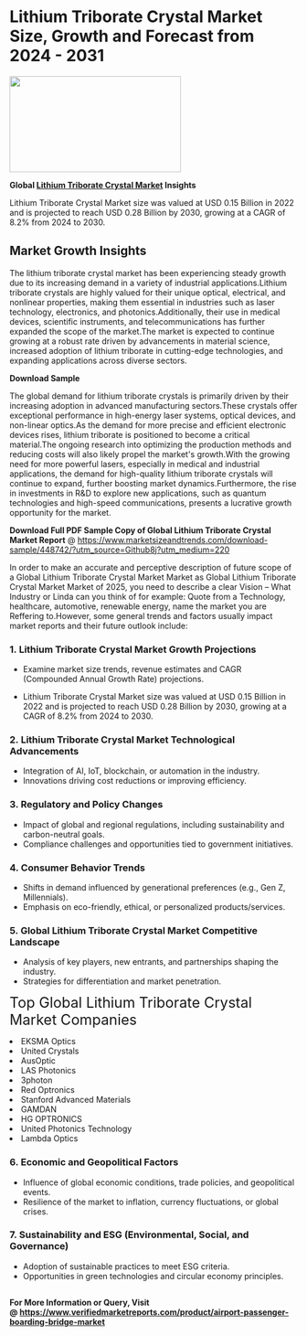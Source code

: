 <H1>Lithium Triborate Crystal Market Size, Growth and Forecast from 2024 - 2031</H1><img class="aligncenter size-medium wp-image-584254" src="https://thirdeyenews.in/wp-content/uploads/2024/09/Global-Market-Research-300x168.jpeg" alt="" width="300" height="168" /><p><strong>Global&nbsp;<a href="https://www.marketsizeandtrends.com/download-sample/448742/?utm_source=Github8j?utm_medium=220">Lithium Triborate Crystal Market</a> Insights</strong></p><p>Lithium Triborate Crystal Market size was valued at USD 0.15 Billion in 2022 and is projected to reach USD 0.28 Billion by 2030, growing at a CAGR of 8.2% from 2024 to 2030.</p><p><h2>Market Growth Insights</h2> <p>The lithium triborate crystal market has been experiencing steady growth due to its increasing demand in a variety of industrial applications.Lithium triborate crystals are highly valued for their unique optical, electrical, and nonlinear properties, making them essential in industries such as laser technology, electronics, and photonics.Additionally, their use in medical devices, scientific instruments, and telecommunications has further expanded the scope of the market.The market is expected to continue growing at a robust rate driven by advancements in material science, increased adoption of lithium triborate in cutting-edge technologies, and expanding applications across diverse sectors.</p> <p><strong>Download Sample</strong></p> <p>The global demand for lithium triborate crystals is primarily driven by their increasing adoption in advanced manufacturing sectors.These crystals offer exceptional performance in high-energy laser systems, optical devices, and non-linear optics.As the demand for more precise and efficient electronic devices rises, lithium triborate is positioned to become a critical material.The ongoing research into optimizing the production methods and reducing costs will also likely propel the market's growth.With the growing need for more powerful lasers, especially in medical and industrial applications, the demand for high-quality lithium triborate crystals will continue to expand, further boosting market dynamics.Furthermore, the rise in investments in R&D to explore new applications, such as quantum technologies and high-speed communications, presents a lucrative growth opportunity for the market.<p><span class=""><strong>Download Full PDF Sample Copy of Global Lithium Triborate Crystal Market Report</strong> @ <a href="https://www.marketsizeandtrends.com/download-sample/448742/?utm_source=Github8j?utm_medium=220" target="_blank">https://www.marketsizeandtrends.com/download-sample/448742/?utm_source=Github8j?utm_medium=220</a></span></p><p>In order to make an accurate and perceptive description of future scope of a Global&nbsp;Lithium Triborate Crystal Market Market as Global&nbsp;Lithium Triborate Crystal Market Market of 2025, you need to describe a clear Vision &ndash; What Industry or Linda can you think of for example: Quote from a Technology, healthcare, automotive, renewable energy, name the market you are Reffering to.However, some general trends and factors usually impact market reports and their future outlook include:</p><h3>1.&nbsp;<strong>Lithium Triborate Crystal Market Growth Projections</strong></h3><ul><li>Examine market size trends, revenue estimates and CAGR (Compounded Annual Growth Rate) projections.</li><li><p>Lithium Triborate Crystal Market size was valued at USD 0.15 Billion in 2022 and is projected to reach USD 0.28 Billion by 2030, growing at a CAGR of 8.2% from 2024 to 2030.</p></li></ul><h3>2.&nbsp;<strong>Lithium Triborate Crystal Market Technological Advancements</strong></h3><ul><li>Integration of AI, IoT, blockchain, or automation in the industry.</li><li>Innovations driving cost reductions or improving efficiency.</li></ul><h3>3.&nbsp;<strong>Regulatory and Policy Changes</strong></h3><ul><li>Impact of global and regional regulations, including sustainability and carbon-neutral goals.</li><li>Compliance challenges and opportunities tied to government initiatives.</li></ul><h3>4.&nbsp;<strong>Consumer Behavior Trends</strong></h3><ul><li>Shifts in demand influenced by generational preferences (e.g., Gen Z, Millennials).</li><li>Emphasis on eco-friendly, ethical, or personalized products/services.</li></ul><h3>5.&nbsp;<strong>Global Lithium Triborate Crystal Market Competitive Landscape</strong></h3><ul><li>Analysis of key players, new entrants, and partnerships shaping the industry.</li><li>Strategies for differentiation and market penetration.</li></ul><p data-pm-slice="1 1 []"><span style="color: inherit; font-family: inherit; font-size: 25px;">Top Global Lithium Triborate Crystal Market Companies</span></p><div class="" data-test-id=""><p><li>EKSMA Optics</li><li> United Crystals</li><li> AusOptic</li><li> LAS Photonics</li><li> 3photon</li><li> Red Optronics</li><li> Stanford Advanced Materials</li><li> GAMDAN</li><li> HG OPTRONICS</li><li> United Photonics Technology</li><li> Lambda Optics</li></p></div><h3>6.&nbsp;<strong>Economic and Geopolitical Factors</strong></h3><ul><li>Influence of global economic conditions, trade policies, and geopolitical events.</li><li>Resilience of the market to inflation, currency fluctuations, or global crises.</li></ul><h3>7.&nbsp;<strong>Sustainability and ESG (Environmental, Social, and Governance)</strong></h3><ul><li>Adoption of sustainable practices to meet ESG criteria.</li><li>Opportunities in green technologies and circular economy principles.</li></ul><h2><strong style="font-size: 14px;">For More Information or Query, Visit @&nbsp;</strong><a style="background-color: #ffffff; font-size: 14px;" href="https://www.marketsizeandtrends.com/report/lithium-triborate-crystal-market/" target="_blank">https://www.verifiedmarketreports.com/product/airport-passenger-boarding-bridge-market</a></h2>
